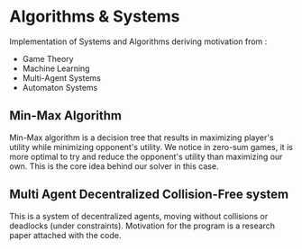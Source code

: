 # Algorithms & Systems

Implementation of Systems and Algorithms deriving motivation from : 
* Game Theory
* Machine Learning 
* Multi-Agent Systems
* Automaton Systems

## Min-Max Algorithm

Min-Max algorithm is a decision tree that results in maximizing player's utility while minimizing opponent's utility.
We notice in zero-sum games, it is more optimal to try and reduce the opponent's utility than maximizing our own. 
This is the core idea behind our solver in this case.

## Multi Agent Decentralized Collision-Free system

This is a system of decentralized agents, moving without collisions or deadlocks (under constraints). Motivation for the program is a research paper attached with the code.

